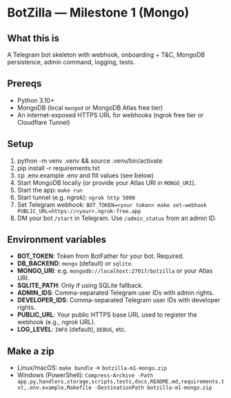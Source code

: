 # BotZilla — Milestone 1 (Mongo)

## What this is
A Telegram bot skeleton with webhook, onboarding + T&C, MongoDB persistence, admin command, logging, tests.

## Prereqs
- Python 3.10+
- MongoDB (local `mongod` or MongoDB Atlas free tier)
- An internet-exposed HTTPS URL for webhooks (ngrok free tier or Cloudflare Tunnel)

## Setup
1. python -m venv .venv && source .venv/bin/activate
2. pip install -r requirements.txt
3. cp .env.example .env and fill values (see below)
4. Start MongoDB locally (or provide your Atlas URI in `MONGO_URI`).
5. Start the app: `make run`
6. Start tunnel (e.g. ngrok): `ngrok http 5000`
7. Set Telegram webhook: `BOT_TOKEN=<your token> make set-webhook PUBLIC_URL=https://<your>.ngrok-free.app`
8. DM your bot `/start` in Telegram. Use `/admin_status` from an admin ID.

## Environment variables
- **BOT_TOKEN**: Token from BotFather for your bot. Required.
- **DB_BACKEND**: `mongo` (default) or `sqlite`.
- **MONGO_URI**: e.g. `mongodb://localhost:27017/botzilla` or your Atlas URI.
- **SQLITE_PATH**: Only if using SQLite fallback.
- **ADMIN_IDS**: Comma-separated Telegram user IDs with admin rights.
- **DEVELOPER_IDS**: Comma-separated Telegram user IDs with developer rights.
- **PUBLIC_URL**: Your public HTTPS base URL used to register the webhook (e.g., ngrok URL).
- **LOG_LEVEL**: `INFO` (default), `DEBUG`, etc.

## Make a zip
- Linux/macOS: `make bundle` → `botzilla-m1-mongo.zip`
- Windows (PowerShell): `Compress-Archive -Path app.py,handlers,storage,scripts,tests,docs,README.md,requirements.txt,.env.example,Makefile -DestinationPath botzilla-m1-mongo.zip`
